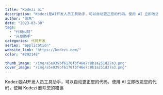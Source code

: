 ```yaml
---
title: "Kodezi ai"
description: "Kodezi是AI开发人员工具助手，可以自动更正您的代码。使用 AI 立即改进您的代码，使用 Kodezi 删除您的错误"
author: "瑞东"
date: "2023-03-30"
tags:
  - "代码纠错"
  - "开发助手"
categories: 代码开发
series: "application"
website_link: "https://kodezi.com/"
color: "#292148"

thumb_image: "/img/a5e039bf6178f3f46e7c8b1a251d27a3.png"
cover_image: "/img/a5e039bf6178f3f46e7c8b1a251d27a3.png"
---
```


Kodezi是AI开发人员工具助手，可以自动更正您的代码。使用 AI 立即改进您的代码，使用 Kodezi 删除您的错误 